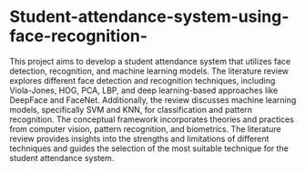 # Student-attendance-system-using-face-recognition-
This project aims to develop a student attendance system that utilizes face detection, recognition, and machine learning models. The literature review explores different face detection and recognition techniques, including Viola-Jones, HOG, PCA, LBP, and deep learning-based approaches like DeepFace and FaceNet. Additionally, the review discusses machine learning models, specifically SVM and KNN, for classification and pattern recognition. The conceptual framework incorporates theories and practices from computer vision, pattern recognition, and biometrics. The literature review provides insights into the strengths and limitations of different techniques and guides the selection of the most suitable technique for the student attendance system.
